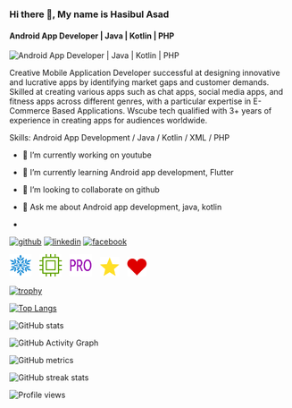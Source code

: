 


### Hi there 👋, My name is Hasibul Asad
#### Android App Developer | Java | Kotlin | PHP
![Android App Developer | Java | Kotlin | PHP](https://scontent.fdac139-1.fna.fbcdn.net/v/t39.30808-6/361629716_1025004175579766_5940303769646368039_n.jpg?_nc_cat=105&cb=99be929b-59f725be&ccb=1-7&_nc_sid=e3f864&_nc_ohc=HkifaJQ5CbMAX8UCTjy&_nc_ht=scontent.fdac139-1.fna&oh=00_AfDZdDb75rIFakbtwe7M30xRig0vS2o8_nd_yeaBSzzmew&oe=64C605CC)

Creative Mobile Application Developer successful at designing innovative and lucrative apps by identifying market gaps and customer demands. Skilled at creating various apps such as chat apps, social media apps, and fitness apps across different genres, with a particular expertise in E-Commerce Based Applications. Wscube tech qualified with 3+ years of experience in creating apps for audiences worldwide.

Skills: Android App Development / Java / Kotlin / XML / PHP

- 🔭 I’m currently working on youtube 
- 🌱 I’m currently learning Android app development, Flutter 
- 👯 I’m looking to collaborate on github 
- 💬 Ask me about Android app development, java, kotlin

- 
[<img src='https://cdn.jsdelivr.net/npm/simple-icons@3.0.1/icons/github.svg' alt='github' height='40'>](https://github.com/HasibulAsad)  [<img src='https://cdn.jsdelivr.net/npm/simple-icons@3.0.1/icons/linkedin.svg' alt='linkedin' height='40'>](https://www.linkedin.com/in/www.linkedin.com/in/hasibul-asad-a88b71283/) [<img src='https://cdn.jsdelivr.net/npm/simple-icons@3.0.1/icons/facebook.svg' alt='facebook' height='40'>](https://www.facebook.com/https://www.facebook.com/panjeri.hasib)  

<a href='https://archiveprogram.github.com/'><img src='https://raw.githubusercontent.com/acervenky/animated-github-badges/master/assets/acbadge.gif' width='40' height='40'></a> <a href='https://docs.github.com/en/developers'><img src='https://raw.githubusercontent.com/acervenky/animated-github-badges/master/assets/devbadge.gif' width='40' height='40'></a> <a href='https://github.com/pricing'><img src='https://raw.githubusercontent.com/acervenky/animated-github-badges/master/assets/pro.gif' width='40' height='40'></a> <a href='https://stars.github.com/'><img src='https://raw.githubusercontent.com/acervenky/animated-github-badges/master/assets/starbadge.gif' width='35' height='35'></a> <a href='https://docs.github.com/en/github/supporting-the-open-source-community-with-github-sponsors'><img src='https://raw.githubusercontent.com/acervenky/animated-github-badges/master/assets/sponsorbadge.gif' width='35' height='35'></a> 

[![trophy](https://github-profile-trophy.vercel.app/?username=HasibulAsad)](https://github.com/ryo-ma/github-profile-trophy)

[![Top Langs](https://github-readme-stats.vercel.app/api/top-langs/?username=HasibulAsad)](https://github.com/anuraghazra/github-readme-stats)

![GitHub stats](https://github-readme-stats.vercel.app/api?username=HasibulAsad&show_icons=true)  

![GitHub Activity Graph](https://activity-graph.herokuapp.com/graph?username=HasibulAsad)  

![GitHub metrics](https://metrics.lecoq.io/HasibulAsad)  

![GitHub streak stats](https://streak-stats.demolab.com/?user=HasibulAsad)  

![Profile views](https://gpvc.arturio.dev/HasibulAsad)  

